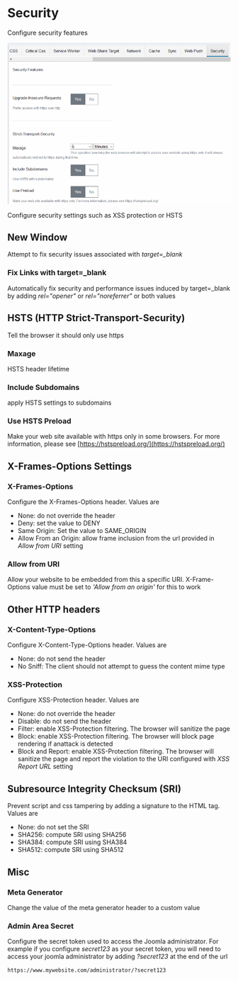 # Security

Configure security features

![Security settings](./img/security-settings.PNG)

Configure security settings such as XSS protection or HSTS

## New Window

Attempt to fix security issues associated with _target=\_blank_

### Fix Links with target=\_blank

Automatically fix security and performance issues induced by target=\_blank by adding _rel="opener"_ or _rel="noreferrer"_ or both values

## HSTS (HTTP Strict-Transport-Security)

Tell the browser it should only use https

### Maxage

HSTS header lifetime

### Include Subdomains

apply HSTS settings to subdomains

### Use HSTS Preload

Make your web site available with https only in some browsers. For more information, please see [https://hstspreload.org/](https://hstspreload.org/)

## X-Frames-Options Settings

### X-Frames-Options

Configure the X-Frames-Options header. Values are

- None: do not override the header
- Deny: set the value to DENY
- Same Origin: Set the value to SAME_ORIGIN
- Allow From an Origin: allow frame inclusion from the url provided in _Allow from URI_ setting

### Allow from URI

Allow your website to be embedded from this a specific URI. X-Frame-Options value must be set to _'Allow from an origin'_ for this to work

## Other HTTP headers

### X-Content-Type-Options

Configure X-Content-Type-Options header. Values are

- None: do not send the header
- No Sniff: The client should not attempt to guess the content mime type

### XSS-Protection

Configure XSS-Protection header. Values are

- None: do not override the header
- Disable: do not send the header
- Filter: enable XSS-Protection filtering. The browser will sanitize the page
- Block: enable XSS-Protection filtering. The browser will block page rendering if anattack is detected
- Block and Report: enable XSS-Protection filtering. The browser will sanitize the page and report the violation to the URI configured with _XSS Report URL_ setting

## Subresource Integrity Checksum (SRI)

Prevent script and css tampering by adding a signature to the HTML tag. Values are

- None: do not set the SRI
- SHA256: compute SRI using SHA256
- SHA384: compute SRI using SHA384
- SHA512: compute SRI using SHA512

## Misc

### Meta Generator

Change the value of the meta generator header to a custom value

### Admin Area Secret

Configure the secret token used to access the Joomla administrator. For example if you configure _secret123_ as your secret token, you will need to access your joomla administrator by adding _?secret123_ at the end of the url

```http
https://www.mywebsite.com/administrator/?secret123
```
